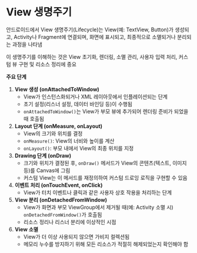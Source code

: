 # View 생명주기

안드로이드에서 View 생명주기(Lifecycle)는 View(예: TextView, Button)가 생성되고, Activity나 Fragment에 연결되며, 화면에 표시되고, 최종적으로 소멸되거나 분리되는 과정을 나타냄

이 생명주기를 이해하는 것은 View 초기화, 렌더링, 소멸 관리, 사용자 입력 처리, 커스텀 뷰 구현 및 리소스 정리에 중요

**주요 단계**

1. **View 생성 (onAttachedToWindow)**
    - View가 인스턴스화되거나 XML 레이아웃에서 인플레이션되는 단계
    - 초기 설정(리스너 설정, 데이터 바인딩 등)이 수행됨
    - `onAttachedToWindow()`는 View가 부모 뷰에 추가되어 렌더링 준비가 되었을 때 호출됨
2. **Layout 단계 (onMeasure, onLayout)**
    - View의 크기와 위치를 결정
    - `onMeasure()`: View의 너비와 높이를 계산
    - `onLayout()`: 부모 내에서 View의 최종 위치를 지정
3. **Drawing 단계 (onDraw)**
    - 크기와 위치가 결정된 후, `onDraw()` 메서드가 View의 콘텐츠(텍스트, 이미지 등)를 Canvas에 그림
    - 커스텀 View는 이 메서드를 재정의하여 커스텀 드로잉 로직을 구현할 수 있음
4. **이벤트 처리 (onTouchEvent, onClick)**
    - View가 터치 이벤트나 클릭과 같은 사용자 상호 작용을 처리하는 단계
5. **View 분리 (onDetachedFromWindow)**
    - View가 화면과 부모 ViewGroup에서 제거될 때(예: Activity 소멸 시) `onDetachedFromWindow()`가 호출됨
    - 리소스 정리나 리스너 분리에 이상적인 시점
6. **View 소멸**
    - View가 더 이상 사용되지 않으면 가비지 컬렉션됨
    - 메모리 누수를 방지하기 위해 모든 리소스가 적절히 해제되었는지 확인해야 함